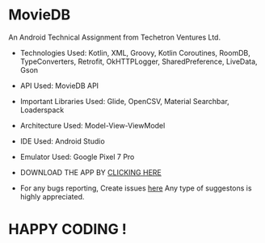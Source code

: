 # MovieDB
An Android Technical Assignment from Techetron Ventures Ltd.

- Technologies Used: Kotlin, XML, Groovy, Kotlin Coroutines, RoomDB, TypeConverters, Retrofit, OkHTTPLogger, SharedPreference, LiveData, Gson
- API Used: MovieDB API
- Important Libraries Used: Glide, OpenCSV, Material Searchbar, Loaderspack
- Architecture Used: Model-View-ViewModel
- IDE Used: Android Studio
- Emulator Used: Google Pixel 7 Pro

- DOWNLOAD THE APP BY [CLICKING HERE](https://github.com/SabirKhanAkash/MovieDB/raw/master/MovieDB-App.apk)

- For any bugs reporting, Create issues [here](https://github.com/SabirKhanAkash/MovieDB/issues) 
Any type of suggestons is highly appreciated. 
# HAPPY CODING !
